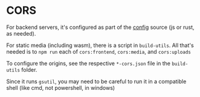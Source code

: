 # CORS

For backend servers, it's configured as part of the [config](../config/config.md) source (js or rust, as needed).

For static media (including wasm), there is a script in `build-utils`. All that's needed is to `npm run` each of `cors:frontend`, `cors:media`, and `cors:uploads`

To configure the origins, see the respective `*-cors.json` file in the `build-utils` folder.

Since it runs `gsutil`, you may need to be careful to run it in a compatible shell (like cmd, not powershell, in windows)
